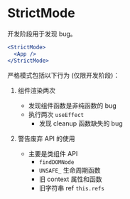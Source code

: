 # StrictMode

开发阶段用于发现 bug。

```jsx
<StrictMode>
  <App />
</StrictMode>
```

严格模式包括以下行为 (仅限开发阶段)：

1. 组件渲染两次

   - 发现组件函数是非纯函数的 bug
   - 执行两次 `useEffect`
     - 发现 cleanup 函数缺失的 bug

2. 警告废弃 API 的使用

   - 主要是类组件 API
     - `findDOMNode`
     - `UNSAFE_` 生命周期函数
     - 旧 context 属性和函数
     - 旧字符串 ref `this.refs`
